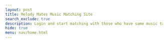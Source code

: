 ```yaml
---
layout: post
title: Melody Mates Music Matching Site 
search_exclude: true
description: Login and start matching with those who have same music taste! 
hide: true
menu: nav/home.html
---
```


